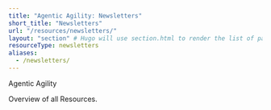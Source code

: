 ```yaml
---
title: "Agentic Agility: Newsletters"
short_title: "Newsletters"
url: "/resources/newsletters/"
layout: "section" # Hugo will use section.html to render the list of pages
resourceType: newsletters
aliases:
  - /newsletters/
---
```


Agentic Agility

Overview of all Resources.

